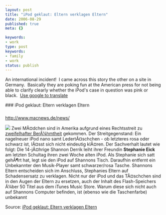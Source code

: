 ```yaml
---
layout: post
title: "iPod geklaut: Eltern verklagen Eltern"
date: 2006-08-29
published: true
meta: {}

keywords:
- work
type: post
keywords:
- family
- work
status: publish
---
```



An international incident!  I came across this story the other on a site in Germany.  Basically they are poking fun at the American press for not being able to clarify clearly whether the iPod's case in question was pink or black.  [Use google to translate](http://translate.google.com/translate?u=http%3A%2F%2Fwww.macnews.de%2Fnews%2F78906.html&langpair=de%7Cen&hl=en&ie=UTF8)

 <!-- blockquote  --> ### iPod geklaut: Eltern verklagen Eltern

 #####

<http://www.macnews.de/news/>

[![](http://blog.andyeick.com/content/binary/WindowsLiveWriter/iPodgeklautElternverklagenEltern_1472D/germany_thumb.png)](http://blog.andyeick.com/content/binary/WindowsLiveWriter/iPodgeklautElternverklagenEltern_1472D/germany2.png) Zwei MÃ¤dchen sind in Amerika aufgrund eines Rechtsstreit zu [zweifelhafter BerÃ¼hmtheit](http://arstechnica.com/journals/apple.ars/2006/8/23/5083) gekommen. Der Streitgegenstand: Ein nagelneuer iPod nano samt LedertÃ¤schchen - ob letzteres rosa oder schwarz ist, lÃ¤sst sich nicht eindeutig klÃ¤ren. Der Sachverhalt lautet wie folgt: Die 14-jÃ¤hrige Shannon Derrik leiht ihrer Freundin **Stephanie Eick** am letzten Schultag ihren zwei Woche alten iPod. Als Stephanie sich satt gehÃ¶rt hat, legt sie den iPod auf Shannons Tisch. Daraufhin entfernt ein Unbekannter den Musik-Player samt schwarzer/rosa Tasche. Shannons Eltern entscheiden sich im Anschluss, Stephanies Eltern auf Schadensersatz zu verklagen. Nicht nur der iPod und das TÃ¤schchen sind in den Augen der Eltern zu ersetzen, auch der Inhalt des Flash-Speichers Ã¼ber 50 Titel aus dem iTunes Music Store. Warum diese sich nicht auch auf Shannons Computer befinden, ist (ebenso wie die Taschenfarbe) unbekannt

<!-- endblockquote  -->

Source: [iPod geklaut: Eltern verklagen Eltern](http://www.macnews.de/news/78906.html)

